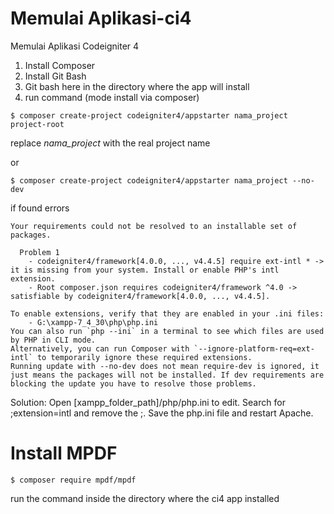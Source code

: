 # Memulai Aplikasi-ci4
Memulai Aplikasi Codeigniter 4

1. Install Composer
2. Install Git Bash
3. Git bash here in the directory where the app will install
4. run command (mode install via composer)

```
$ composer create-project codeigniter4/appstarter nama_project project-root
```
replace *nama_project* with the real project name

or

```
$ composer create-project codeigniter4/appstarter nama_project --no-dev
```

if found errors

```
Your requirements could not be resolved to an installable set of packages.

  Problem 1
    - codeigniter4/framework[4.0.0, ..., v4.4.5] require ext-intl * -> it is missing from your system. Install or enable PHP's intl extension.
    - Root composer.json requires codeigniter4/framework ^4.0 -> satisfiable by codeigniter4/framework[4.0.0, ..., v4.4.5].

To enable extensions, verify that they are enabled in your .ini files:
    - G:\xampp-7_4_30\php\php.ini
You can also run `php --ini` in a terminal to see which files are used by PHP in CLI mode.
Alternatively, you can run Composer with `--ignore-platform-req=ext-intl` to temporarily ignore these required extensions.
Running update with --no-dev does not mean require-dev is ignored, it just means the packages will not be installed. If dev requirements are blocking the update you have to resolve those problems.

```

Solution:
Open [xampp_folder_path]/php/php.ini to edit.
Search for ;extension=intl and remove the ;.
Save the php.ini file and restart Apache.

# Install MPDF
```
$ composer require mpdf/mpdf
```

run the command inside the directory where the ci4 app installed

